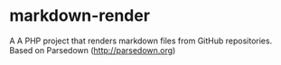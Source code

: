 # markdown-render
A A PHP project that renders markdown files from GitHub repositories. Based on Parsedown (http://parsedown.org)
